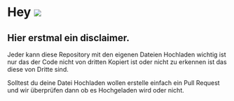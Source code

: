 # Hey ![](https://cdn.discordapp.com/emojis/846318925108609124.webp?size=48&quality=lossless)

## Hier erstmal ein disclaimer.

Jeder kann diese Repository mit den eigenen Dateien Hochladen wichtig ist nur das der Code nicht
von dritten Kopiert ist oder nicht zu erkennen ist das diese von Dritte sind.

Solltest du deine Datei Hochladen wollen erstelle einfach ein Pull Request und wir überprüfen 
dann ob es Hochgeladen wird oder nicht.

